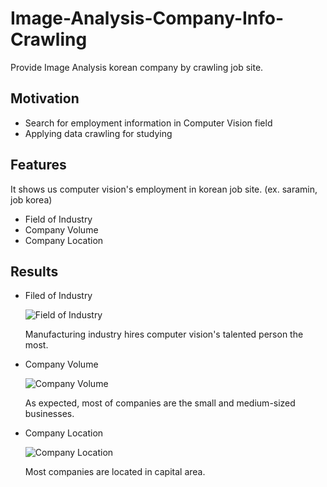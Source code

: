 # Image-Analysis-Company-Info-Crawling

Provide Image Analysis korean company by crawling job site.



## Motivation

- Search for employment information in Computer Vision field
- Applying data crawling for studying



## Features

It shows us computer vision's employment in korean job site. (ex. saramin, job korea)

- Field of Industry
- Company Volume
- Company Location



## Results

- Filed of Industry

  ![Field of Industry](https://user-images.githubusercontent.com/18068210/71361350-0d06cd00-25d6-11ea-98fe-b14433f6a432.JPG)

  Manufacturing industry hires computer vision's talented person the most.

  

- Company Volume

  ![Company Volume](https://user-images.githubusercontent.com/18068210/71361387-2dcf2280-25d6-11ea-8e3f-e0cae251777d.JPG)

  As expected, most of companies are the small and medium-sized businesses. 

  

- Company Location

  ![Company Location](https://user-images.githubusercontent.com/18068210/71361395-3889b780-25d6-11ea-9ebf-58492ea4da3f.JPG)

  Most companies are located in capital area.
